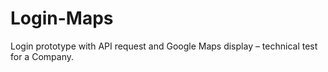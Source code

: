 # Login-Maps
Login prototype with API request and Google Maps display – technical test for a Company.
